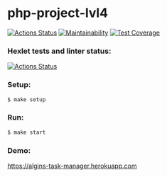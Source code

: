 # php-project-lvl4

[![Actions Status](https://github.com/algins/php-project-lvl4/workflows/CI/badge.svg)](https://github.com/algins/php-project-lvl4/actions)
[![Maintainability](https://api.codeclimate.com/v1/badges/3f0879c6e21ea3c1afae/maintainability)](https://codeclimate.com/github/algins/php-project-lvl4/maintainability)
[![Test Coverage](https://api.codeclimate.com/v1/badges/3f0879c6e21ea3c1afae/test_coverage)](https://codeclimate.com/github/algins/php-project-lvl4/test_coverage)

### Hexlet tests and linter status:
[![Actions Status](https://github.com/algins/php-project-lvl4/workflows/hexlet-check/badge.svg)](https://github.com/algins/php-project-lvl4/actions)

### Setup:
```sh
$ make setup
```

### Run:
```sh
$ make start
```

### Demo:
https://algins-task-manager.herokuapp.com
